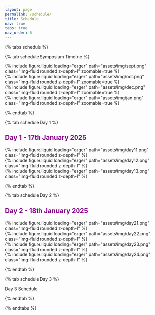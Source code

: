 ```yaml
---
layout: page
permalink: /schedule/
title: Schedule
nav: true
tabs: true
nav_order: 6
---
```


{% tabs schedule %}

{% tab schedule Symposium Timeline %}

<div class="row mt-3">
    	<div class="col-sm mt-3 mt-md-0">
       	{% include figure.liquid loading="eager" path="assets/img/sept.png" class="img-fluid rounded z-depth-1" zoomable=true %}
	</div>
	<div class="col-sm mt-3 mt-md-0">
        {% include figure.liquid loading="eager" path="assets/img/oct.png" class="img-fluid rounded z-depth-1" zoomable=true %}
    	</div>
</div>

<div class="row mt-3">
	<div class="col-sm mt-3 mt-md-0">
	{% include figure.liquid loading="eager" path="assets/img/dec.png" class="img-fluid rounded z-depth-1" zoomable=true %}
    	</div>
    	<div class="col-sm mt-3 mt-md-0">
	{% include figure.liquid loading="eager" path="assets/img/jan.png" class="img-fluid rounded z-depth-1" zoomable=true %}
	</div>
</div>

{% endtab %}

{% tab schedule Day 1 %}

<h2 style="color:DarkMagenta;"><b>Day 1 - 17th January 2025</b></h2>

<div class="row mt-3">
    <div class="col-sm mt-3 mt-md-0">
        {% include figure.liquid loading="eager" path="assets/img/day11.png" class="img-fluid rounded z-depth-1" %}
    </div>
</div>

<div class="row mt-3">
    <div class="col-sm mt-3 mt-md-0">
        {% include figure.liquid loading="eager" path="assets/img/day12.png" class="img-fluid rounded z-depth-1" %}
    </div>
</div>

<div class="row mt-3">
    <div class="col-sm mt-3 mt-md-0">
        {% include figure.liquid loading="eager" path="assets/img/day13.png" class="img-fluid rounded z-depth-1" %}
    </div>
</div>

{% endtab %}

{% tab schedule Day 2 %}

<h2 style="color:DarkMagenta;"><b>Day 2 - 18th January 2025</b></h2>

<div class="row mt-3">
    <div class="col-sm mt-3 mt-md-0">
        {% include figure.liquid loading="eager" path="assets/img/day21.png" class="img-fluid rounded z-depth-1" %}
    </div>
</div>

<div class="row mt-3">
    <div class="col-sm mt-3 mt-md-0">
        {% include figure.liquid loading="eager" path="assets/img/day22.png" class="img-fluid rounded z-depth-1" %}
    </div>
</div>

<div class="row mt-3">
    <div class="col-sm mt-3 mt-md-0">
        {% include figure.liquid loading="eager" path="assets/img/day23.png" class="img-fluid rounded z-depth-1" %}
    </div>
</div>

<div class="row mt-3">
    <div class="col-sm mt-3 mt-md-0">
        {% include figure.liquid loading="eager" path="assets/img/day24.png" class="img-fluid rounded z-depth-1" %}
    </div>
</div>

{% endtab %}

{% tab schedule Day 3 %}

Day 3 Schedule

{% endtab %}

{% endtabs %}
